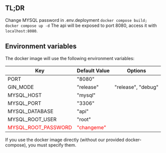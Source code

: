 ## TL;DR
Change MYSQL password in .env.deployment
`` docker compose build; `` `` docker compose up -d``
The api will be exposed to port 8080, access it with `localhost:8080`. 


## Environment variables
The docker image will use the following environment variables:

| Key                                                | Default Value | Options                |
|----------------------------------------------------|---------------|------------------------|
| PORT                                               | "8080"        |                        |
| GIN_MODE                                           | "release"     | "release", "debug"     |
| MYSQL_HOST                                         | "mysql"       |                        |
| MYSQL_PORT                                         | "3306"        |                        |
| MYSQL_DATABASE                                     | "api"         |                        |
| MYSQL_ROOT_USER                                    | "root"        |                        |
| <span style="color:red">MYSQL_ROOT_PASSWORD</span> | <span style="color:red">"changeme"</span>    |                        |
If you use the docker image directly (without our provided docker-compose), you must specify them.